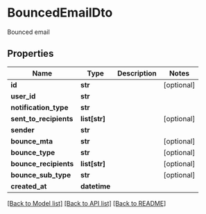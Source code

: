 # BouncedEmailDto

Bounced email
## Properties
Name | Type | Description | Notes
------------ | ------------- | ------------- | -------------
**id** | **str** |  | [optional] 
**user_id** | **str** |  | 
**notification_type** | **str** |  | 
**sent_to_recipients** | **list[str]** |  | [optional] 
**sender** | **str** |  | 
**bounce_mta** | **str** |  | [optional] 
**bounce_type** | **str** |  | [optional] 
**bounce_recipients** | **list[str]** |  | [optional] 
**bounce_sub_type** | **str** |  | [optional] 
**created_at** | **datetime** |  | 

[[Back to Model list]](../README#documentation-for-models) [[Back to API list]](../README#documentation-for-api-endpoints) [[Back to README]](../README)


